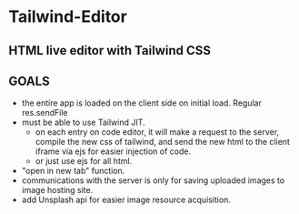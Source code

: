 # Tailwind-Editor
## HTML live editor with Tailwind CSS

## GOALS
- the entire app is loaded on the client side on initial load. Regular res.sendFile
- must be able to use Tailwind JIT.
    - on each entry on code editor, it will make a request to the server, compile the new css of tailwind, and send the new html to the client iframe via ejs for easier injection of code.
    - or just use ejs for all html.
- "open in new tab" function.
- communications with the server is only for saving uploaded images to image hosting site.
- add Unsplash api for easier image resource acquisition.
